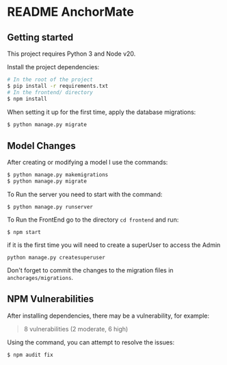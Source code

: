 # README AnchorMate

## Getting started

This project requires Python 3 and Node v20.

Install the project dependencies:

```sh
# In the root of the project
$ pip install -r requirements.txt
# In the frontend/ directory
$ npm install
```

When setting it up for the first time, apply the database migrations:

```sh
$ python manage.py migrate
```

## Model Changes

After creating or modifying a model I use the commands:

```sh
$ python manage.py makemigrations
$ python manage.py migrate
```

To Run the server you need to start with the command:

```
$ python manage.py runserver
```

To Run the FrontEnd go to the directory `cd frontend` and run:

```
$ npm start
```

if it is the first time you will need to create a superUser to access the Admin

```
python manage.py createsuperuser
```


Don't forget to commit the changes to the migration files in `anchorages/migrations`.

## NPM Vulnerabilities

After installing dependencies, there may be a vulnerability, for example:

> 8 vulnerabilities (2 moderate, 6 high)

Using the command, you can attempt to resolve the issues:

```sh
$ npm audit fix
```
